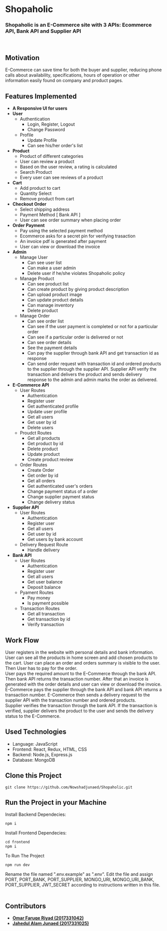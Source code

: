 # Shopaholic
### <b>Shopaholic is an E-Commerce site with 3 APIs: Ecommerce API, Bank API and Supplier API</b>
<br/>

## Motivation
E-Commerce can save time for both the buyer and supplier, reducing phone calls about availability, specifications, hours of operation or other information easily found on company and product pages.
## Features Implemented
* <b> A Responsive UI for users </b>
* <b> User </b>
  * Authentication
    * Login, Register, Logout
    * Change Password
  * Profile
    * Update Profile 
    * Can see his/her order's list
* <b> Product </b>
  * Product of different categories
  * User can review a product 
  * Based on the user review, a rating is calculated
  * Search Product 
  * Every user can see reviews of a product
* <b> Cart </b>
  * Add product to cart
  * Quantity Select
  * Remove product from cart
* <b> Checkout Order </b>
  * Select shipping address
  * Payment Method [ Bank API ]
  * User can see order summary when placing order
* <b> Order Payment </b>
  * Pay using the selected payment method
  * Ecommerce asks for a secret pin for verifying trasaction
  * An invoice pdf is generated after payment
  * User can view or download the invoice
* <b> Admin </b>
  * Manage User
    * Can see user list
    * Can make a user admin
    * Delete user if he/she violates Shopaholic policy
  * Manage Product
    * Can see product list
    * Can create product by giving product description
    * Can upload product image
    * Can update product details
    * Can manage inventory
    * Delete product
  * Manage Order
    * Can see order list
    * Can see if the user payment is completed or not for a particular order
    * Can see if a particular order is delivered or not
    * Can see order details
    * See the payment details
    * Can pay the supplier through bank API and get transaction id as response
    * Can send order request with transaction id and ordered products to the supplier through the supplier API. Supplier API verify the transaction and delivers the product and sends delivery response to the admin and admin marks the order as delivered.
* <b> E-Commerce API </b>
  * User Routes
    * Authentication
    * Register user
    * Get authenticated profile
    * Update user profile
    * Get all users 
    * Get user by id
    * Delete users
  * Proudct Routes
    * Get all products
    * Get product by id
    * Delete product
    * Update product
    * Create product review
  * Order Routes
    * Create Order
    * Get order by id
    * Get all orders
    * Get authenticated user's orders
    * Change payment status of a order
    * Change supplier payment status
    * Change delivery status
* <b>Supplier API</b>
  * User Routes
    * Authentication
    * Register user
    * Get all users 
    * Get user by id
    * Get users by bank account
  * Delivery Request Route
    * Handle delivery
* <b>Bank API</b>
  * User Routes
    * Authentication
    * Register user
    * Get all users 
    * Get user balance
    * Deposit balance
  * Pyament Routes
    * Pay money
    * Is payment possible
  * Transaction Routes
    * Get all transaction
    * Get transaction by id
    * Verify transaction
## Work Flow
User registers in the website with personal details and bank information. User can see all the products in home screen and add chosen products to the cart. User can place an order and orders summary is visible to the user. Then User has to pay for the order.<br>
User pays the required amount to the E-Commerce through the bank API. Then bank API returns the transaction number. After that an invoice is generated with the order details and user can view or download the invoice.<br>
E-Commerce pays the supplier through the bank API and bank API returns a transaction number. E-Commerce then sends a delivery request to the supplier API with the transaction number and ordered products.
<br>
Supplier verifies the transaction through the bank API. If the transaction is verified, supplier delivers the product to the user and sends the delivery status to the E-Commerce.


    


 

## Used Technologies
*  Language: JavaScript
*  Frontend: React, Redux, HTML, CSS
*  Backend: Node.js, Express.js
*  Database: MongoDB

## Clone this Project
```
git clone https://github.com/Nowshadjunaed/Shopaholic.git
```
## Run the Project in your Machine

Install Backend Dependecies:
```
npm i
```
Install Frontend Dependecies:
```
cd frontend
npm i
```
To Run The Project
```
npm run dev
```
Rename the file named ".env.example" as ".env". Edit the file and assign PORT, PORT_BANK, PORT_SUPPLIER, MONGO_URI, MONGO_URI_BANK, PORT_SUPPLIER, JWT_SECRET according to instructions written in this file.  
<br>

## Contributors
- <b>[Omar Faruqe Riyad (2017331042)](https://github.com/riyadomf)</b>
- <b>[Jahedul Alam Junaed (2017331025)](https://github.com/Nowshadjunaed)</b>


